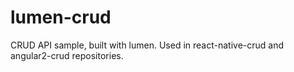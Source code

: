 # lumen-crud
CRUD API sample, built with lumen. Used in react-native-crud and angular2-crud repositories.
